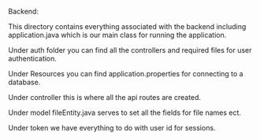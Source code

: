 Backend: 

This directory contains everything associated with the backend including application.java
which is our main class for running the application. 

Under auth folder you can find all the controllers and required files for user authentication. 

Under Resources you can find application.properties for connecting to a database. 

Under controller this is where all the api routes are created. 

Under model fileEntity.java serves to set all the fields for file names ect. 

Under token we have everything to do with user id for sessions. 

